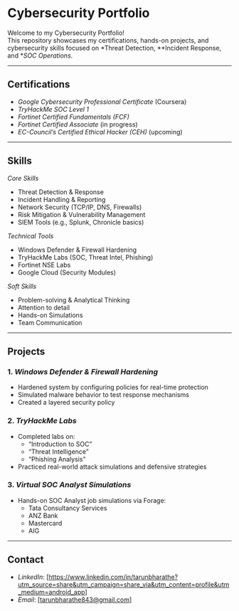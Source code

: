 # Cybersecurity Portfolio

Welcome to my Cybersecurity Portfolio!  
This repository showcases my certifications, hands-on projects, and cybersecurity skills focused on *Threat Detection, **Incident Response, and **SOC Operations*.

---

## Certifications

- *Google Cybersecurity Professional Certificate* (Coursera)
- *TryHackMe SOC Level 1*
- *Fortinet Certified Fundamentals (FCF)*
- *Fortinet Certified Associate* (in progress)
- *EC-Council’s Certified Ethical Hacker (CEH)* (upcoming)

---

## Skills

*Core Skills*
- Threat Detection & Response  
- Incident Handling & Reporting  
- Network Security (TCP/IP, DNS, Firewalls)  
- Risk Mitigation & Vulnerability Management  
- SIEM Tools (e.g., Splunk, Chronicle basics)  

*Technical Tools*
- Windows Defender & Firewall Hardening  
- TryHackMe Labs (SOC, Threat Intel, Phishing)  
- Fortinet NSE Labs  
- Google Cloud (Security Modules)

*Soft Skills*
- Problem-solving & Analytical Thinking  
- Attention to detail  
- Hands-on Simulations  
- Team Communication

---

## Projects

### 1. *Windows Defender & Firewall Hardening*
- Hardened system by configuring policies for real-time protection  
- Simulated malware behavior to test response mechanisms  
- Created a layered security policy

### 2. *TryHackMe Labs*
- Completed labs on:
  - “Introduction to SOC”
  - “Threat Intelligence”
  - “Phishing Analysis”
- Practiced real-world attack simulations and defensive strategies

### 3. *Virtual SOC Analyst Simulations*
- Hands-on SOC Analyst job simulations via Forage:
  - Tata Consultancy Services
  - ANZ Bank
  - Mastercard
  - AIG

---

## Contact

- *LinkedIn*: [https://www.linkedin.com/in/tarunbharathe?utm_source=share&utm_campaign=share_via&utm_content=profile&utm_medium=android_app]  
- *Email*: [tarunbharathe843@gmail.com]
